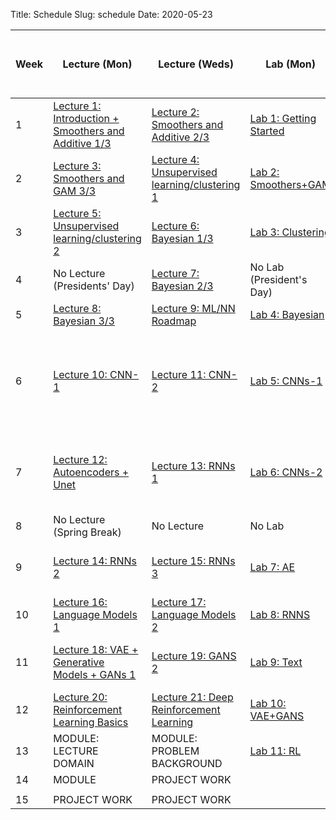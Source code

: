 Title: Schedule
Slug: schedule
Date: 2020-05-23


|Week|Lecture (Mon)|Lecture (Weds)|Lab (Mon)|Advanced Section (Weds)|Assignment (R:Released Weds - D:Due Thurs)|||
|-----|-----|-----|-----|-----|-----|-----|-----|
|1|[Lecture 1: Introduction + Smoothers and Additive 1/3]({filename}/lectures/lecture01/index.md)|[Lecture 2: Smoothers and Additive 2/3]({filename}/lectures/lecture02/index.md)|[Lab 1: Getting Started]({filename}/labs/lab01/index.md)||HW1 - R: 1/29 D: 2/6|||
|2|[Lecture 3: Smoothers and GAM 3/3 ]({filename}/lectures/lecture03/index.md)|[Lecture 4: Unsupervised learning/clustering 1]({filename}/lectures/lecture04/index.md)|[Lab 2: Smoothers+GAM ]({filename}/labs/lab02/index.md)||HW2 - R: 2/5 D: 2/20|||
|3|[Lecture 5: Unsupervised learning/clustering 2]({filename}/lectures/lecture05/index.md)|[Lecture 6: Bayesian 1/3]({filename}/lectures/lecture06/index.md)|[Lab 3: Clustering]({filename}/labs/lab03/index.md)||No New Assignment|||
|4|No Lecture (Presidents' Day)|[Lecture 7: Bayesian 2/3]({filename}/lectures/lecture07/index.md)|No Lab (President's Day)||HW3 - R: 2/19 D: 3/5|||
|5|[Lecture 8: Bayesian 3/3]({filename}/lectures/lecture08/index.md)|[Lecture 9: ML/NN Roadmap]({filename}/lectures/lecture09/index.md)|[Lab 4: Bayesian]({filename}/labs/lab04/index.md)||No New Assignment|||
|6|[Lecture 10: CNN-1]({filename}/lectures/lecture10/index.md)|[Lecture 11: CNN-2]({filename}/lectures/lecture11/index.md)|[Lab 5: CNNs-1]({filename}/labs/lab05/index.md)|[Advanced Section 1: ResNet, Dense-Net, res-Next and Inception and transfer learning]({filename}/a-sections/a-section01/index.md)|HW4 - R: 3/4 D: 3/12|||
|7|[Lecture 12: Autoencoders + Unet]({filename}/lectures/lecture12/index.md)|[Lecture 13: RNNs 1]({filename}/lectures/lecture13/index.md)|[Lab 6: CNNs-2]({filename}/labs/lab06/index.md)|[Advanced Section 2: Segmentation Techniques, YOLO, Unet and M-RCNN]({filename}/a-sections/a-section02/index.md)|HW5 - R: 3/11 D: 3/26|||
|8|No Lecture (Spring Break)|No Lecture |No Lab |No Advanced Section |No New Assignment|||
|9|[Lecture 14: RNNs 2]({filename}/lectures/lecture14/index.md)|[Lecture 15: RNNs 3]({filename}/lectures/lecture15/index.md)|[Lab 7: AE ]({filename}/labs/lab07/index.md)|[Advanced Section 3: RNN, echo state ]({filename}/a-sections/a-section03/index.md)|HW6 - R: 3/25 D: 4/9|||
|10|[Lecture 16: Language Models 1]({filename}/lectures/lecture16/index.md)|[Lecture 17: Language Models 2]({filename}/lectures/lecture17/index.md)|[Lab 8: RNNS ]({filename}/labs/lab08/index.md)|No Advanced Section|No New Assignment|||
|11|[Lecture 18: VAE + Generative Models + GANs 1]({filename}/lectures/lecture18/index.md)|[Lecture 19: GANS 2]({filename}/lectures/lecture19/index.md)|[Lab 9: Text]({filename}/labs/lab09/index.md)|[Advanced Section 4: Variational Inference]({filename}/a-sections/a-section04/index.md)|HW7 - R: 4/8 D: 4/16|||
|12|[Lecture 20: Reinforcement Learning Basics]({filename}/lectures/lecture20/index.md)|[Lecture 21: Deep Reinforcement Learning ]({filename}/lectures/lecture21/index.md)|[Lab 10: VAE+GANS]({filename}/labs/lab10/index.md)|[Advanced Section 5: RL]({filename}/a-sections/a-section05/index.md)|HW8 - R: 4/15 D: 4/23|||
|13|MODULE: LECTURE DOMAIN|MODULE: PROBLEM BACKGROUND|[Lab 11: RL]({filename}/labs/lab11/index.md)|||||
|14|MODULE|PROJECT WORK ||||||
|||||||||
|15|PROJECT WORK |PROJECT WORK ||||||
